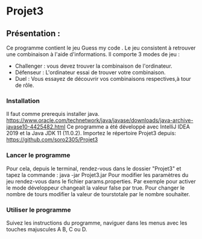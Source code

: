 # Projet3
## Présentation :
Ce programme contient le jeu Guess my code .
Le jeu consistent à retrouver une combinaison à l'aide d'informations.
Il comporte 3 modes de jeu :
 - Challenger : vous devez trouver la combinaison de l'ordinateur.
 - Défenseur : L'ordinateur essai de trouver votre combinaison.
 - Duel : Vous essayez de découvrir vos combinaisons respectives,à tour de rôle.
 
 ### Installation
 Il faut comme prerequis installer java.
 https://www.oracle.com/technetwork/java/javase/downloads/java-archive-javase10-4425482.html
 Ce programme a été développé avec IntelliJ IDEA 2019 et la Java JDK 11 (11.0.2).
 Importez le répertoire Projet3 depuis: 
 https://github.com/soro2305/Projet3
 
### Lancer le programme
Pour cela, depuis le terminal, rendez-vous dans le dossier "Projet3" et tapez la commande : java -jar Projet3.jar
Pour modifier les paramètres du jeu rendez-vous dans le fichier params.properties.
Par exemple pour activer le mode développeur changeait la valeur false par true.
Pour changer le nombre de tours modifier la valeur de tourstotale par le nombre souhaiter. 



### Utiliser le programme

Suivez les instructions du programme, naviguer dans les menus avec les touches majuscules A B, C ou D.

